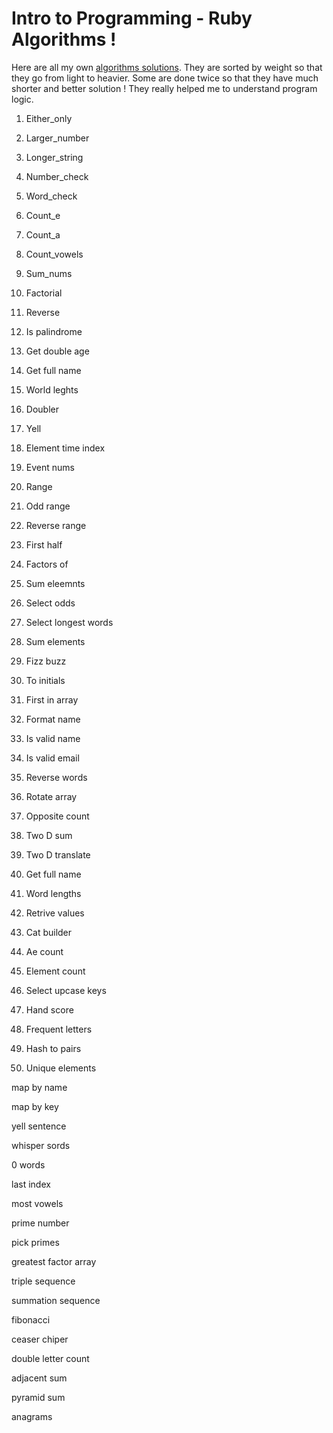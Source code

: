 #  Intro to Programming  - Ruby Algorithms !

Here are all my own [algorithms solutions](https://github.com/MarkoDjuric/Ruby-Algorithms-/blob/master/Algorithms.rb). They are sorted by weight so that they go from light to heavier. Some are done twice so that they have much shorter and better solution ! They really helped me to understand program logic.

 
1. Either_only

2. Larger_number

3. Longer_string

4. Number_check

5. Word_check

6. Count_e

7. Count_a

8. Count_vowels

9. Sum_nums

10. Factorial

11. Reverse

12. Is palindrome

13. Get double age

14. Get full name

15. World leghts

16. Doubler

17. Yell

18. Element time index

19. Event nums

20. Range

21. Odd range

22. Reverse range

23. First half

24. Factors of

25. Sum eleemnts

26. Select odds

27. Select longest words

28. Sum elements

29. Fizz buzz

30. To initials

31. First in array

32. Format name

33. Is valid name

34. Is valid email

35. Reverse words

36. Rotate array

37. Opposite count

38. Two D sum

39. Two D translate

40. Get full name

41. Word lengths

42. Retrive values

43. Cat builder

44. Ae count

45. Element count

46. Select upcase keys

47. Hand score

48. Frequent letters

49. Hash to pairs

50. Unique elements

map by name

map by key

yell sentence

whisper sords

0 words

last index

most vowels

prime number

pick primes

greatest factor array

triple sequence

summation sequence

fibonacci

ceaser chiper

double letter count

adjacent sum

pyramid sum

anagrams









